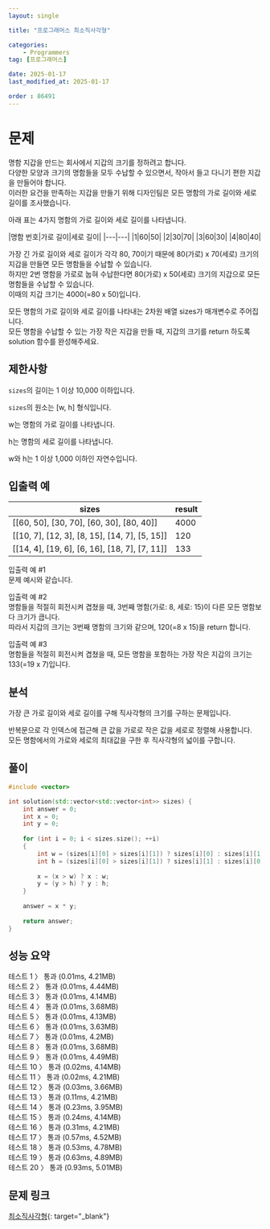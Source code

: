 ```yaml
---
layout: single

title: "프로그래머스 최소직사각형"

categories:
    - Programmers
tag: [프로그래머스]

date: 2025-01-17
last_modified_at: 2025-01-17

order : 86491
---
```


# 문제

명함 지갑을 만드는 회사에서 지갑의 크기를 정하려고 합니다.  
다양한 모양과 크기의 명함들을 모두 수납할 수 있으면서, 작아서 들고 다니기 편한 지갑을 만들어야 합니다.  
이러한 요건을 만족하는 지갑을 만들기 위해 디자인팀은 모든 명함의 가로 길이와 세로 길이를 조사했습니다.

아래 표는 4가지 명함의 가로 길이와 세로 길이를 나타냅니다.

|명함 번호|가로 길이|세로 길이|
|---|---|
|1|60|50|
|2|30|70|
|3|60|30|
|4|80|40|

가장 긴 가로 길이와 세로 길이가 각각 80, 70이기 때문에 80(가로) x 70(세로) 크기의 지갑을 만들면 모든 명함들을 수납할 수 있습니다.  
하지만 2번 명함을 가로로 눕혀 수납한다면 80(가로) x 50(세로) 크기의 지갑으로 모든 명함들을 수납할 수 있습니다.  
이때의 지갑 크기는 4000(=80 x 50)입니다.

모든 명함의 가로 길이와 세로 길이를 나타내는 2차원 배열 sizes가 매개변수로 주어집니다.  
모든 명함을 수납할 수 있는 가장 작은 지갑을 만들 때, 지갑의 크기를 return 하도록 solution 함수를 완성해주세요.

## 제한사항

`sizes`의 길이는 1 이상 10,000 이하입니다.

`sizes`의 원소는 [w, h] 형식입니다.

w는 명함의 가로 길이를 나타냅니다.

h는 명함의 세로 길이를 나타냅니다.

w와 h는 1 이상 1,000 이하인 자연수입니다.

## 입출력 예

|sizes|result|
|---|---|
|[[60, 50], [30, 70], [60, 30], [80, 40]]|4000|
|[[10, 7], [12, 3], [8, 15], [14, 7], [5, 15]]|120|
|[[14, 4], [19, 6], [6, 16], [18, 7], [7, 11]]|133|

입출력 예 #1  
문제 예시와 같습니다.

입출력 예 #2  
명함들을 적절히 회전시켜 겹쳤을 때, 3번째 명함(가로: 8, 세로: 15)이 다른 모든 명함보다 크기가 큽니다.  
따라서 지갑의 크기는 3번째 명함의 크기와 같으며, 120(=8 x 15)을 return 합니다.

입출력 예 #3  
명함들을 적절히 회전시켜 겹쳤을 때, 모든 명함을 포함하는 가장 작은 지갑의 크기는 133(=19 x 7)입니다.

## 분석

가장 큰 가로 길이와 세로 길이를 구해 직사각형의 크기를 구하는 문제입니다.

반복문으로 각 인덱스에 접근해 큰 값을 가로로 작은 값을 세로로 정렬해 사용합니다.  
모든 명함에서의 가로와 세로의 최대값을 구한 후 직사각형의 넓이를 구합니다.

## 풀이

```cpp
#include <vector>

int solution(std::vector<std::vector<int>> sizes) {
    int answer = 0;
    int x = 0;
    int y = 0;
    
    for (int i = 0; i < sizes.size(); ++i)
    {
        int w = (sizes[i][0] > sizes[i][1]) ? sizes[i][0] : sizes[i][1];
        int h = (sizes[i][0] > sizes[i][1]) ? sizes[i][1] : sizes[i][0];
        
        x = (x > w) ? x : w;
        y = (y > h) ? y : h;
    }
    
    answer = x * y;
    
    return answer;
}
```

## 성능 요약

테스트 1 〉 통과 (0.01ms, 4.21MB)  
테스트 2 〉 통과 (0.01ms, 4.44MB)  
테스트 3 〉 통과 (0.01ms, 4.14MB)  
테스트 4 〉 통과 (0.01ms, 3.68MB)  
테스트 5 〉 통과 (0.01ms, 4.13MB)  
테스트 6 〉 통과 (0.01ms, 3.63MB)  
테스트 7 〉 통과 (0.01ms, 4.2MB)  
테스트 8 〉 통과 (0.01ms, 3.68MB)  
테스트 9 〉 통과 (0.01ms, 4.49MB)  
테스트 10 〉 통과 (0.02ms, 4.14MB)  
테스트 11 〉 통과 (0.02ms, 4.21MB)  
테스트 12 〉 통과 (0.03ms, 3.66MB)  
테스트 13 〉 통과 (0.11ms, 4.21MB)  
테스트 14 〉 통과 (0.23ms, 3.95MB)  
테스트 15 〉 통과 (0.24ms, 4.14MB)  
테스트 16 〉 통과 (0.31ms, 4.21MB)  
테스트 17 〉 통과 (0.57ms, 4.52MB)  
테스트 18 〉 통과 (0.53ms, 4.78MB)  
테스트 19 〉 통과 (0.63ms, 4.89MB)  
테스트 20 〉 통과 (0.93ms, 5.01MB)  

## 문제 링크

[최소직사각형](https://school.programmers.co.kr/learn/courses/30/lessons/86491){: target="_blank"}
